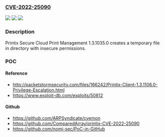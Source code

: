 ### [CVE-2022-25090](https://cve.mitre.org/cgi-bin/cvename.cgi?name=CVE-2022-25090)
![](https://img.shields.io/static/v1?label=Product&message=n%2Fa&color=blue)
![](https://img.shields.io/static/v1?label=Version&message=n%2Fa&color=blue)
![](https://img.shields.io/static/v1?label=Vulnerability&message=n%2Fa&color=brighgreen)

### Description

Printix Secure Cloud Print Management 1.3.1035.0 creates a temporary file in directory with insecure permissions.

### POC

#### Reference
- http://packetstormsecurity.com/files/166242/Printix-Client-1.3.1106.0-Privilege-Escalation.html
- https://www.exploit-db.com/exploits/50812

#### Github
- https://github.com/ARPSyndicate/cvemon
- https://github.com/ComparedArray/printix-CVE-2022-25090
- https://github.com/nomi-sec/PoC-in-GitHub

